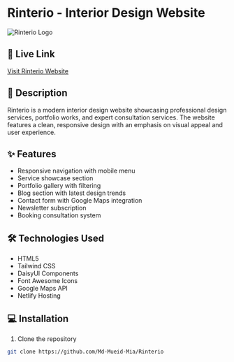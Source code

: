 # Rinterio - Interior Design Website

![Rinterio Logo](assets/images/logo.png)

## 🔗 Live Link
[Visit Rinterio Website](https://rinterio-interior.netlify.app)

## 📝 Description
Rinterio is a modern interior design website showcasing professional design services, portfolio works, and expert consultation services. The website features a clean, responsive design with an emphasis on visual appeal and user experience.

## ✨ Features
- Responsive navigation with mobile menu
- Service showcase section
- Portfolio gallery with filtering
- Blog section with latest design trends
- Contact form with Google Maps integration
- Newsletter subscription
- Booking consultation system

## 🛠 Technologies Used
- HTML5
- Tailwind CSS
- DaisyUI Components
- Font Awesome Icons
- Google Maps API
- Netlify Hosting

## 💻 Installation
1. Clone the repository
```bash
git clone https://github.com/Md-Mueid-Mia/Rinterio